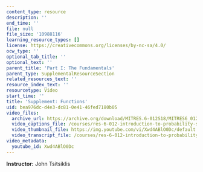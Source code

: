 ```yaml
---
content_type: resource
description: ''
end_time: ''
file: null
file_size: '10988116'
learning_resource_types: []
license: https://creativecommons.org/licenses/by-nc-sa/4.0/
ocw_type: ''
optional_tab_title: ''
optional_text: ''
parent_title: 'Part I: The Fundamentals'
parent_type: SupplementalResourceSection
related_resources_text: ''
resource_index_text: ''
resourcetype: Video
start_time: ''
title: 'Supplement: Functions'
uid: bea976dc-d4e3-dc81-0e41-46fed7180b05
video_files:
  archive_url: https://archive.org/download/MITRES.6-012S18/MITRES6_012S18_S05-01_300k.mp4
  video_captions_file: /courses/res-6-012-introduction-to-probability-spring-2018/118123ca0f78567995c3637da6061e5a_Xwd4ABlO0Dc.vtt
  video_thumbnail_file: https://img.youtube.com/vi/Xwd4ABlO0Dc/default.jpg
  video_transcript_file: /courses/res-6-012-introduction-to-probability-spring-2018/c56cd3c1a99bc847853ba8d437e35a4a_Xwd4ABlO0Dc.pdf
video_metadata:
  youtube_id: Xwd4ABlO0Dc
---
```


**Instructor:** John Tsitsiklis

